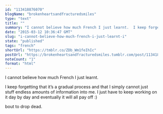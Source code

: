 ```yaml
---
id: "113418876070"
blogName: "brokenheartsandfracturedsmiles"
type: "text"
title: ""
summary: "I cannot believe how much French I just learnt.  I keep forgetting that it’s a gradual process and that I simply cannot just..."
date: "2015-03-12 10:36:47 GMT"
slug: "i-cannot-believe-how-much-french-i-just-learnt-i"
state: "published"
tags: "french"
shortUrl: "https://tmblr.co/ZDb_Wm1feIhIc"
postUrl: "https://brokenheartsandfracturedsmiles.tumblr.com/post/113418876070/i-cannot-believe-how-much-french-i-just-learnt-i"
noteCount: "1"
format: "html"
---
```


I cannot believe how much French I just learnt. 

I keep forgetting that it’s a gradual process and that I simply cannot just stuff endless amounts of information into me. I just have to keep working on it day by day and eventually it will all pay off :) 

bout to drop dead.